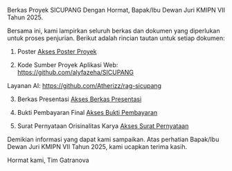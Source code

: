 Berkas Proyek SICUPANG
Dengan Hormat,
Bapak/Ibu Dewan Juri KMIPN VII Tahun 2025.

Bersama ini, kami lampirkan seluruh berkas dan dokumen yang diperlukan untuk proses penjurian. Berikut adalah rincian tautan untuk setiap dokumen:

1. Poster
[Akses Poster Proyek](https://drive.google.com/file/d/1oF4utbhOZdHqdw2r7_iCwha4aXa_q70D/view?usp=drive_link)

2. Kode Sumber Proyek
Aplikasi Web: https://github.com/alyfazeha/SICUPANG

Layanan AI: https://github.com/Atherizz/rag-sicupang

3. Berkas Presentasi
[Akses Berkas Presentasi](https://drive.google.com/file/d/11GYbZKRjOqODtkPnlU388QKzCoNt7-DH/view?usp=drive_link)

4. Bukti Pembayaran Final
[Akses Bukti Pembayaran](https://drive.google.com/file/d/1B7Q6jzUQT8Qj1BcQBM_Yxod-mn5oOT4z/view?usp=sharing)

5. Surat Pernyataan Orisinalitas Karya
[Akses Surat Pernyataan](https://drive.google.com/file/d/1I91ReLGyzJSM9vwy7IJRF1R3oMgzSgoF/view?usp=drive_link)

Demikian informasi yang dapat kami sampaikan. Atas perhatian Bapak/Ibu Dewan Juri KMIPN VII Tahun 2025, kami ucapkan terima kasih.

Hormat kami,
Tim Gatranova
